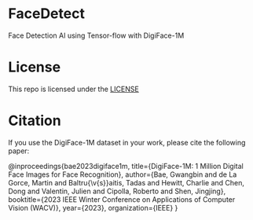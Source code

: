 # FaceDetect
Face Detection AI using Tensor-flow with DigiFace-1M



# License

This repo is licensed under the [LICENSE](/LICENSE)
# Citation

If you use the DigiFace-1M dataset in your work, please cite the following paper:

@inproceedings{bae2023digiface1m,
  title={DigiFace-1M: 1 Million Digital Face Images for Face Recognition},
  author={Bae, Gwangbin and de La Gorce, Martin and Baltru{\v{s}}aitis, Tadas and Hewitt, Charlie and Chen, Dong and Valentin, Julien and Cipolla, Roberto and Shen, Jingjing},
  booktitle={2023 IEEE Winter Conference on Applications of Computer Vision (WACV)},
  year={2023},
  organization={IEEE}
}
